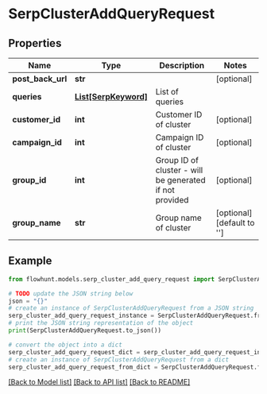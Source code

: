 # SerpClusterAddQueryRequest


## Properties

Name | Type | Description | Notes
------------ | ------------- | ------------- | -------------
**post_back_url** | **str** |  | [optional] 
**queries** | [**List[SerpKeyword]**](SerpKeyword.md) | List of queries | 
**customer_id** | **int** | Customer ID of cluster | [optional] 
**campaign_id** | **int** | Campaign ID of cluster | [optional] 
**group_id** | **int** | Group ID of cluster - will be generated if not provided | [optional] 
**group_name** | **str** | Group name of cluster | [optional] [default to '']

## Example

```python
from flowhunt.models.serp_cluster_add_query_request import SerpClusterAddQueryRequest

# TODO update the JSON string below
json = "{}"
# create an instance of SerpClusterAddQueryRequest from a JSON string
serp_cluster_add_query_request_instance = SerpClusterAddQueryRequest.from_json(json)
# print the JSON string representation of the object
print(SerpClusterAddQueryRequest.to_json())

# convert the object into a dict
serp_cluster_add_query_request_dict = serp_cluster_add_query_request_instance.to_dict()
# create an instance of SerpClusterAddQueryRequest from a dict
serp_cluster_add_query_request_from_dict = SerpClusterAddQueryRequest.from_dict(serp_cluster_add_query_request_dict)
```
[[Back to Model list]](../README.md#documentation-for-models) [[Back to API list]](../README.md#documentation-for-api-endpoints) [[Back to README]](../README.md)


